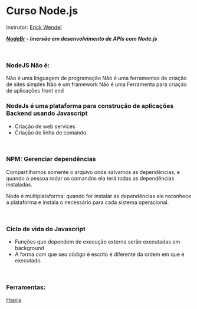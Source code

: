 # Curso Node.js
Instrutor: [Erick Wendel](https://www.linkedin.com/in/erickwendel/)<br>


___[NodeBr](https://treinamento.nodebr.org/) - Imersão em desenvolvimento de APIs com Node.js___

<br>

### __NodeJS Não é:__

Não é uma linguagem de programação
Não é uma ferramentas de criação de sites simples
Não é um framework
Não é uma Ferramenta para criação de aplicações front end

### __NodeJs é uma plataforma para construção de aplicações Backend usando Javascript__

- Criação de web services
- Criação de linha de comando

<br>

### __NPM: Gerenciar dependências__

Compartilhamos somente o arquivo onde salvamos as dependências, e quando a pessoa rodar os comandos ela terá todas as dependências instaladas.

Node é multiplataforma: quando for instalar as dependências ele reconhece a plataforma e instala o necessário para cada sistema operacional.

<br>

### __Ciclo de vida do Javascript__

- Funções que dependem de execução externa serão executadas em background
- A forma com que seu código é escrito é diferente da ordem em que é executado.

<br>

### __Ferramentas:__

[Hapijs](https://github.com/hapijs/hapi)
